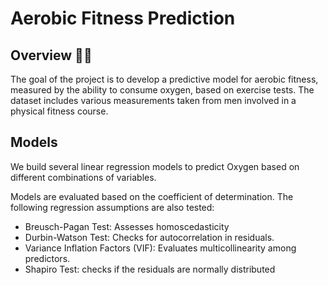 # Aerobic Fitness Prediction

## Overview 🏃🏻
The goal of the project is to develop a predictive model for aerobic fitness, measured by the ability to consume oxygen, based on exercise tests. The dataset includes various measurements taken from men involved in a physical fitness course.

## Models
We build several linear regression models to predict Oxygen based on different combinations of variables.

Models are evaluated based on the coefficient of determination. The following regression assumptions are also tested:
- Breusch-Pagan Test: Assesses homoscedasticity
- Durbin-Watson Test: Checks for autocorrelation in residuals.
- Variance Inflation Factors (VIF): Evaluates multicollinearity among predictors.
- Shapiro Test: checks if the residuals are normally distributed
